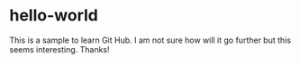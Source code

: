 # hello-world
This is a sample to learn Git Hub. I am not sure how will it go further but this seems interesting. Thanks!
